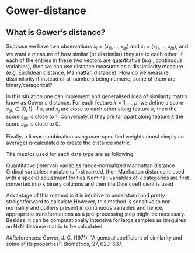 # Gower-distance

## What is Gower’s distance?

Suppose we have two observations $x_i = (x_{i1}, \dots, x_{ip})$ and $x_j = (x_{j1}, \dots, x_{jp})$, and we want a measure of how similar (or dissimilar) they are to each other. If each of the entries in these two vectors are quantitative (e.g., continuous variables), then we can use distance measures as a dissimilarity measure (e.g. Euclidean distance, Manhattan distance). How do we measure dissimilarity if instead of all numbers being numeric, some of them are binary/catagorical?

In this situation one can implement and generalised idea of similarity matrix know as Gower's distance. For each feature $k = 1, \dots, p$, we define a score $s_{ijk} \in [0,1]$. If $x_i$ and $x_j$ are close to each other along feature $k$, then the score $s_{ijk}$ is close to $1$. Conversely, if they are far apart along feature $k$ the score $s_{ijk}$ is close to $0$.

Finally, a linear combination using user-specified weights (most simply an average) is calculated to create the distance matrix.

The metrics used for each data type are as following:

Quantitative (interval) variables range-normalized Manhattan distance
Ordinal variables: variable is first ranked, then Manhattan distance is used with a special adjustment for ties
Nominal: variables of k categories are first converted into k binary columns and then the Dice coefficient is used

Advantage of this method is it is intuitive to understand and pretty straightforward to calculate.However, this method is sensitive to non-normality and outliers present in continuous variables and hence, appropriate transformations as a pre-processing step might be necessary. Besides, it can be computationally intensive for large samples as itrequires an NxN distance matrix to be calculated.







##References: Gower, J. C. (1971), “A general coefficient of similarity and some of its properties”. Biometrics, 27, 623–637.




